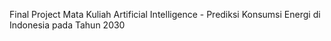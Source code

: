 Final Project Mata Kuliah Artificial Intelligence - Prediksi Konsumsi Energi di Indonesia pada Tahun 2030
